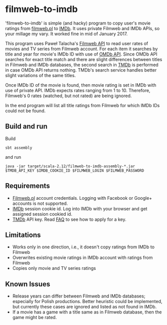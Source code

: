 filmweb-to-imdb
===============

'filmweb-to-imdb' is simple (and hacky) program to copy user's movie ratings from [filmweb.pl](http://www.filmweb.pl/) 
to [IMDb](http://www.imdb.com/). It uses private Filmweb and IMDb APIs, so your millage my vary. It worked fine in mid 
of January 2017.

This program uses Paweł Talacha's [Filmweb API](https://bitbucket.org/varabi/filmweb-api) to read user rates of movies 
and TV series from Filmweb account. For each item it searches by title and year for movie's IMDb ID with use of [OMDb API](http://www.omdbapi.com/). 
Since OMDb API searches for exact title match and there are slight differences between titles in Filmweb and IMDb databases, 
the second search in [TMDb](https://www.themoviedb.org/) is performed in case OMDb API returns nothing. TMDb's search service
handles better slight variations of the same titles.

Once IMDb ID of the movie is found, then movie rating is set in IMDb with use of private API. IMDb expects rates ranging
from 1 to 10. Therefore, Filmweb's 0 rates (watched, but not rated) are being ignored. 

In the end program will list all title ratings from Filmweb for which IMDb IDs could not be found. 

Build and run
-------------

Build
    
    sbt assembly
      
and run
      
    java -jar target/scala-2.12/filmweb-to-imdb-assembly-*.jar $TMDB_API_KEY $IMDB_COOKIE_ID $FILMWEB_LOGIN $FILMWEB_PASSWORD

Requirements
------------
- [Filmweb.pl](http://www.filmweb.pl/) account credentials. Logging with Facebook or Google+ accounts is not supported.
- [IMDb](http://www.imdb.com/) session cookie id. Log into IMDb with your browser and get assigned session cookied id.
- [TMDb](https://www.themoviedb.org/) API key. Read [FAQ](https://www.themoviedb.org/faq/api) to see how to apply for a key.

Limitations
-----------
- Works only in one direction, i.e., it doesn't copy ratings from IMDb to Filmweb
- Overwrites existing movie ratings in IMDb account with ratings from Filmweb
- Copies only movie and TV series ratings

Known Issues
------------
- Release years can differ between Filmweb and IMDb databases; especially for Polish productions. Better heuristic could be
implemented, but currently these cases are ignored and listed as not found in IMDb.
- If a movie has a game with a title same as in Filmweb database, then the game might be rated.  